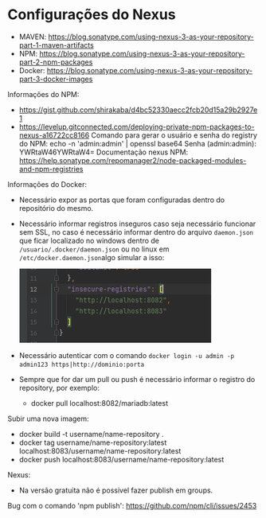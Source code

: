 # Configurações do Nexus
- MAVEN: https://blog.sonatype.com/using-nexus-3-as-your-repository-part-1-maven-artifacts
- NPM: https://blog.sonatype.com/using-nexus-3-as-your-repository-part-2-npm-packages
- Docker: https://blog.sonatype.com/using-nexus-3-as-your-repository-part-3-docker-images

Informações do NPM:
- https://gist.github.com/shirakaba/d4bc52330aecc2fcb20d15a29b2927e1
- https://levelup.gitconnected.com/deploying-private-npm-packages-to-nexus-a16722cc8166
  Comando para gerar o usuário e senha do registry do NPM: echo -n 'admin:admin' | openssl base64
  Senha (admin:admin): YWRtaW46YWRtaW4=
  Documentação nexus NPM: https://help.sonatype.com/repomanager2/node-packaged-modules-and-npm-registries

Informações do Docker:
- Necessário expor as portas que foram configuradas dentro do repositório do mesmo.
- Necessário informar registros inseguros caso seja necessário funcionar sem SSL, no caso é necessário informar dentro do arquivo ```daemon.json``` que ficar localizado no windows dentro de ```/usuario/.docker/daemon.json``` ou no linux em ```/etc/docker.daemon.json```algo simular a isso:

  ![img.png](insecure_registries.png)
- Necessário autenticar com o comando ``docker login -u admin -p admin123 https|http://dominio:porta``
- Sempre que for dar um pull ou push é necessário informar o registro do repository, por exemplo:
  - docker pull localhost:8082/mariadb:latest

Subir uma nova imagem:
  - docker build -t username/name-repository .
  - docker tag username/name-repository:latest localhost:8083/username/name-repository:latest
  - docker push localhost:8083/username/name-repository:latest



Nexus:
- Na versão gratuita não é possivel fazer publish em groups.

Bug com o comando 'npm publish': https://github.com/npm/cli/issues/2453